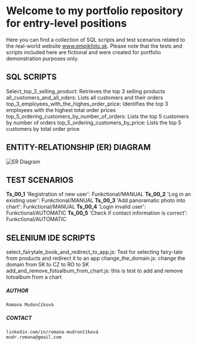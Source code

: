 
# Welcome to my portfolio repository for entry-level positions #

Here you can find a collection of SQL scripts and test scenarios related to the real-world website www.empikfoto.sk. 
Please note that the tests and scripts included here are fictional and were created for portfolio demonstration purposes only.


## SQL SCRIPTS
Select_top_3_selling_product: Retrieves the top 3 selling products
all_customers_and_all_oders: Lists all customers and their orders
top_3_employees_with_the_highes_order_price: Identifies the top 3 employees with the highest total order prices
top_5_ordering_customers_by_number_of_orders: Lists the top 5 customers by number of orders
top_5_ordering_customers_by_price: Lists the top 5 customers by total order price

## ENTITY-RELATIONSHIP (ER) DIAGRAM ##
![ER Diagram](er_giagram_for_empik_database.png)

## TEST SCENARIOS
**Ts_00_1** 'Registration of new user': Funkctional/MANUAL
**Ts_00_2** 'Log in an existing user': Funkctional/MANUAL
**Ts_00_3** 'Add panoramatic photo into chart': Funkctional/MANUAL
**Ts_00_4** 'Login invalid user': Funkctional/AUTOMATIC
**Ts_00_5** 'Check if contact information is correct': Funkctional/AUTOMATIC

## SELENIUM IDE SCRIPTS 
select_fairytale_book_and_redirect_to_app.js: Test for selecting fairy-tale from products and redirect it to an app
change_the_domain.js: change the domain from SK to CZ to RO to SK
add_and_remove_fotoalbum_from_chart.js: this is test to add and remove totoalbum from a chart

##### AUTHOR
    Romana Mudončíková 
##### CONTACT 
    linkedin.com/in/romana-mudrončíková 
    mudr.romana@gmail.com
